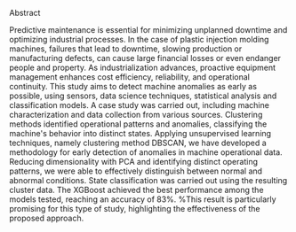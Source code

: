 Abstract

Predictive maintenance is essential for minimizing unplanned downtime and optimizing industrial processes. In the case of plastic injection molding machines, failures that lead to downtime, slowing production or manufacturing defects, can cause large financial losses or even endanger people and property. As industrialization advances, proactive equipment management enhances cost efficiency, reliability, and operational continuity.
This study aims to detect machine anomalies as early as possible, using sensors, data science techniques, statistical analysis and classification models. A case study was carried out, including machine characterization and data collection from various sources. Clustering methods identified operational patterns and anomalies, classifying the machine's behavior into distinct states.
Applying unsupervised learning techniques, namely clustering method DBSCAN, we have developed a methodology for early detection of anomalies in machine operational data.
Reducing dimensionality with PCA and identifying distinct operating patterns, we were able to effectively distinguish between normal and abnormal conditions. State classification was carried out using the resulting cluster data. 
The XGBoost achieved the best performance among the models tested, reaching an accuracy of 83\%. %This result is particularly promising for this type of study, highlighting the effectiveness of the proposed approach.
